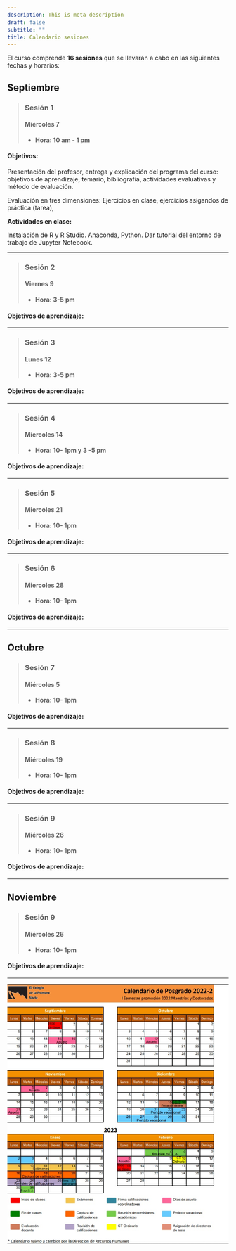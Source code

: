 ```yaml
---
description: This is meta description
draft: false
subtitle: ""
title: Calendario sesiones
---
```



El curso comprende **16 sesiones** que se llevarán a cabo en las siguientes fechas y horarios: 


## Septiembre

> ### Sesión 1  
> #### Miércoles   7 
>  - **Hora:   10  am - 1 pm**

#### Objetivos: 
Presentación del profesor, entrega y explicación del programa del curso: objetivos de aprendizaje, temario, bibliografía, actividades evaluativas y método de evaluación.  

Evaluación en tres dimensiones: Ejercicios en clase, ejercicios asigandos de práctica (tarea), 

**Actividades en clase:**

Instalación de R y R  Studio.  Anaconda, Python. Dar tutorial del entorno de trabajo de Jupyter Notebook.  


****

> ### Sesión 2  
> #### Viernes 9         
>  - **Hora: 3-5 pm**

#### Objetivos de aprendizaje:
****

> ### Sesión 3  
> #### Lunes  12         
>  - **Hora: 3-5 pm**

#### Objetivos de aprendizaje:
****

> ### Sesión 4 
> #### Miercoles 14
>  - **Hora: 10- 1pm  y 3 -5 pm**

#### Objetivos de aprendizaje:
****



> ### Sesión 5 
> #### Miercoles 21
>  - **Hora: 10- 1pm**

#### Objetivos de aprendizaje:
****

> ### Sesión 6 
> #### Miercoles 28
>  - **Hora: 10- 1pm**

#### Objetivos de aprendizaje:
****
## Octubre 

> ### Sesión 7 
> #### Miércoles 5
>  - **Hora: 10- 1pm**

#### Objetivos de aprendizaje:
****

> ### Sesión 8 
> #### Miércoles 19
>  - **Hora: 10- 1pm**

#### Objetivos de aprendizaje:
****

> ### Sesión 9 
> #### Miércoles 26
>  - **Hora: 10- 1pm**

#### Objetivos de aprendizaje:
****

## Noviembre 

> ### Sesión 9 
> #### Miércoles 26
>  - **Hora: 10- 1pm**

#### Objetivos de aprendizaje:
****
![](calendario.jpg)
